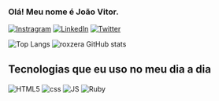 ### Olá! Meu nome é João Vitor.

[![Instragram](https://img.shields.io/badge/Instagram-E4405F?style=for-the-badge&logo=instagram&logoColor=white)](https://www.instagram.com/joao_iotti/)
[![LinkedIn](https://img.shields.io/badge/LinkedIn-0077B5?style=for-the-badge&logo=linkedin&logoColor=white)](https://www.linkedin.com/in/joaovitoriotti/)
[![Twitter](https://img.shields.io/badge/Twitter-1DA1F2?style=for-the-badge&logo=twitter&logoColor=white)](https://www.linkedin.com/in/joaovitoriotti/)

![Top Langs](https://github-readme-stats.vercel.app/api/top-langs/?username=roxzera&size_weight=0.2&count_weight=0.2&theme=merko)
![roxzera GitHub stats](https://github-readme-stats.vercel.app/api?username=roxzera&show_icons=true&theme=merko)

## Tecnologias que eu uso no meu dia a dia

<div style="display: inline_block">
    <img align="center" alt="HTML5" src="https://img.shields.io/badge/HTML5-E34F26?style=for-the-badge&logo=html5&logoColor=white"/>
    <img align="center" alt="css" src="https://img.shields.io/badge/CSS3-1572B6?style=for-the-badge&logo=css3&logoColor=white"/>
    <img align="center" alt="JS" src="https://img.shields.io/badge/JavaScript-323330?style=for-the-badge&logo=javascript&logoColor=F7DF1E"/>
    <img align="center" alt="Ruby" src="https://img.shields.io/badge/Ruby-CC342D?style=for-the-badge&logo=ruby&logoColor=white"/>
    
</br>
